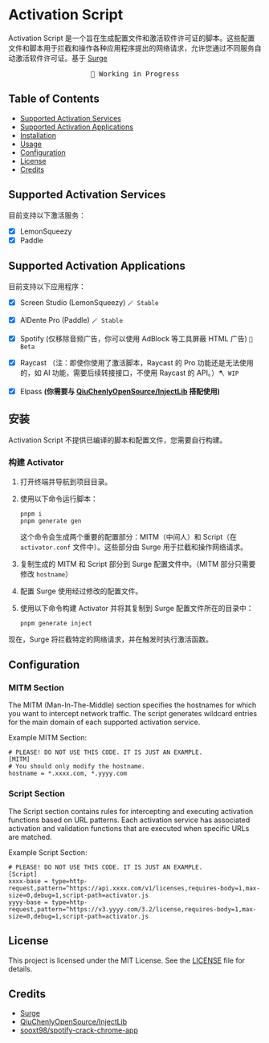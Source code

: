 # Activation Script

Activation Script 是一个旨在生成配置文件和激活软件许可证的脚本。这些配置文件和脚本用于拦截和操作各种应用程序提出的网络请求，允许您通过不同服务自动激活软件许可证。基于 [Surge](https://nssurge.com/)

<pre align="center">
🧪 Working in Progress
</pre>

## Table of Contents

- [Supported Activation Services](#supported-activation-services)
- [Supported Activation Applications](#supported-activation-applications)
- [Installation](#installation)
- [Usage](#usage)
- [Configuration](#configuration)
- [License](#license)
- [Credits](#credits)


## Supported Activation Services

目前支持以下激活服务：

- [x] LemonSqueezy
- [x] Paddle

## Supported Activation Applications

目前支持以下应用程序：

- [x] Screen Studio (LemonSqueezy) `🪄 Stable`
- [x] AlDente Pro (Paddle) `🪄 Stable`
- [x] Spotify (仅移除音频广告，你可以使用 AdBlock 等工具屏蔽 HTML 广告) `🧪 Beta`
- [x] Raycast （注：即使你使用了激活脚本，Raycast 的 Pro 功能还是无法使用的，如 AI 功能，需要后续转接接口，不使用 Raycast 的 API。）`🪓 WIP`
- [x] Elpass **(你需要与 [QiuChenlyOpenSource/InjectLib](https://github.com/QiuChenlyOpenSource/InjectLib) 搭配使用)**


## 安装

Activation Script 不提供已编译的脚本和配置文件，您需要自行构建。

### 构建 Activator

1. 打开终端并导航到项目目录。

2. 使用以下命令运行脚本：


   ```shell
   pnpm i
   pnpm generate gen
   ```

   这个命令会生成两个重要的配置部分：MITM（中间人）和 Script（在 `activator.conf` 文件中）。这些部分由 Surge 用于拦截和操作网络请求。

3. 复制生成的 MITM 和 Script 部分到 Surge 配置文件中。（MITM 部分只需要修改 `hostname`）

4. 配置 Surge 使用经过修改的配置文件。

5. 使用以下命令构建 Activator 并将其复制到 Surge 配置文件所在的目录中：

   ```shell
   pnpm generate inject
   ```

现在，Surge 将拦截特定的网络请求，并在触发时执行激活函数。

## Configuration

### MITM Section

The MITM (Man-In-The-Middle) section specifies the hostnames for which you want to intercept network traffic. The script generates wildcard entries for the main domain of each supported activation service.

Example MITM Section:

```shell
# PLEASE! DO NOT USE THIS CODE. IT IS JUST AN EXAMPLE.
[MITM]
# You should only modify the hostname.
hostname = *.xxxx.com, *.yyyy.com
```

### Script Section

The Script section contains rules for intercepting and executing activation functions based on URL patterns. Each activation service has associated activation and validation functions that are executed when specific URLs are matched.

Example Script Section:

```shell
# PLEASE! DO NOT USE THIS CODE. IT IS JUST AN EXAMPLE.
[Script]
xxxx-base = type=http-request,pattern=^https://api.xxxx.com/v1/licenses,requires-body=1,max-size=0,debug=1,script-path=activator.js
yyyy-base = type=http-request,pattern=^https://v3.yyyy.com/3.2/license,requires-body=1,max-size=0,debug=1,script-path=activator.js
```

## License

This project is licensed under the MIT License. See the [LICENSE](LICENSE) file for details.

## Credits

- [Surge](https://nssurge.com/)
- [QiuChenlyOpenSource/InjectLib](https://github.com/QiuChenlyOpenSource/InjectLib)
- [sooxt98/spotify-crack-chrome-app](https://github.com/sooxt98/spotify-crack-chrome-app)
